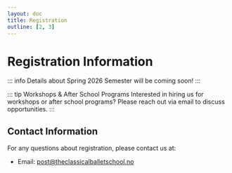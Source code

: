 ```yaml
---
layout: doc
title: Registration
outline: [2, 3]
---
```


# Registration Information

::: info
Details about Spring 2026 Semester will be coming soon!
:::

::: tip Workshops & After School Programs
Interested in hiring us for workshops or after school programs? Please reach out via email to discuss opportunities.
:::

## Contact Information

For any questions about registration, please contact us at:

- Email: [post@theclassicalballetschool.no](mailto:post@theclassicalballetschool.no)
